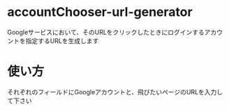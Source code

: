 # accountChooser-url-generator
Googleサービスにおいて、そのURLをクリックしたときにログインするアカウントを指定するURLを生成します

# 使い方
それぞれのフィールドにGoogleアカウントと、飛びたいページのURLを入力して下さい